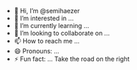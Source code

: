 - 👋 Hi, I’m @semihaezer
- 👀 I’m interested in ...
- 🌱 I’m currently learning ...
- 💞️ I’m looking to collaborate on ...
- 📫 How to reach me ...
- 😄 Pronouns: ...
- ⚡ Fun fact: ...
Take the road on the right

<!---
semihaezer/semihaezer is a ✨ special ✨ repository because its `README.md` (this file) appears on your GitHub profile.
You can click the Preview link to take a look at your changes.
--->
